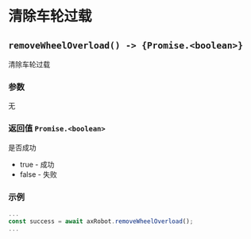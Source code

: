 # 清除车轮过载

## `removeWheelOverload() -> {Promise.<boolean>}`

清除车轮过载

### 参数

无

### 返回值 `Promise.<boolean>`

是否成功

* true - 成功
* false - 失败

### 示例

```typescript
...
const success = await axRobot.removeWheelOverload();
...
```

